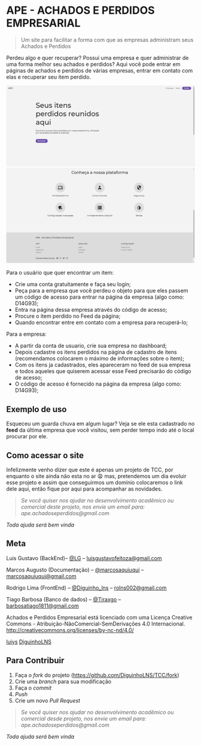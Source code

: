 # APE - ACHADOS E PERDIDOS EMPRESARIAL 
> Um site para facilitar a forma com que as empresas administram seus Achados e Perdidos

Perdeu algo e quer recuperar? Possui uma empresa e quer administrar de uma forma melhor seu achados e perdidos? 
Aqui você pode entrar em páginas de achados e perdidos de várias empresas, entrar em contato com elas e recuperar seu item perdido.

![Index Cima](https://github.com/DiguinhoLNS/TCC/blob/master/src/media/indexUp_screenshot.PNG)
![Index Baixo](https://github.com/DiguinhoLNS/TCC/blob/master/src/media/indexBot_screenshot.PNG)

Para o usuário que quer encontrar um item:
* Crie uma conta gratuitamente e faça seu login;
* Peça para a empresa que você perdeu o objeto para que eles passem um código de acesso para entrar na página da empresa (algo como: D14G93);
* Entra na página dessa empresa através do código de acesso;
* Procure o item perdido no Feed da página;
* Quando encontrar entre em contato com a empresa para recuperá-lo; 

Para a empresa: 
* A partir da conta de usuario, crie sua empresa no dashboard; 
* Depois cadastre os itens perdidos na página de cadastro de itens (recomendamos colocarem o máximo de informações sobre o item);
* Com os itens ja cadastrados, eles apareceram no feed de sua empresa e todos aqueles que quiserem acessar esse Feed precisarão do código de acesso;
* O código de acesso é fornecido na página da empresa (algo como: D14G93);

## Exemplo de uso

Esqueceu um guarda chuva em algum lugar? Veja se ele esta cadastrado no **feed** da última empresa que você visitou, sem perder tempo indo até o local
procurar por ele.

## Como acessar o site

Infelizmente venho dizer que este é apenas um projeto de TCC, por enquanto o site ainda não esta no ar 😩 mas, pretendemos um dia evoluir esse projeto
e assim que conseguirmos um domínio colocaremos o link dele aqui, então fique por aqui para acompanhar as novidades.

>_Se você quiser nos ajudar no desenvolvimento acadêmico ou comercial deste projeto, nos envie um email para: ape.achadoseperdidos@gmail.com_

_Toda ajuda será bem vinda_

## Meta

Luis Gustavo (BackEnd)– [@LG](https://twitter.com/__User__Name) – luisgustavofeitoza@gmail.com

Marcos Augusto (Documentação)  – [@marcosaquiuqui](https://twitter.com/marcosaquiuqui) – marcosaquiuqui@gmail.com

Rodrigo Lima (FrontEnd) – [@Diguinho_lns](https://twitter.com/Diguinho_lns) – rolns002@gmail.com

Tiago Barbosa (Banco de dados) – [@Tiraxgo](https://twitter.com/Tiraxgo) – barbosatiago1811@gmail.com


Achados e Perdidos Empresarial está licenciado com uma Licença Creative Commons - Atribuição-NãoComercial-SemDerivações 4.0 Internacional.  
http://creativecommons.org/licenses/by-nc-nd/4.0/

[luiys](https://github.com/luiys)
[DiguinhoLNS](https://github.com/DiguinhoLNS)

## Para Contribuir

1. Faça o _fork_ do projeto (<https://github.com/DiguinhoLNS/TCC/fork>)
2. Crie uma _branch_ para sua modificação 
3. Faça o _commit_ 
4. _Push_ 
5. Crie um novo _Pull Request_

>_Se você quiser nos ajudar no desenvolvimento acadêmico ou comercial desde projeto, nos envie um email para: ape.achadoseperdidos@gmail.com_

_Toda ajuda será bem vinda_
